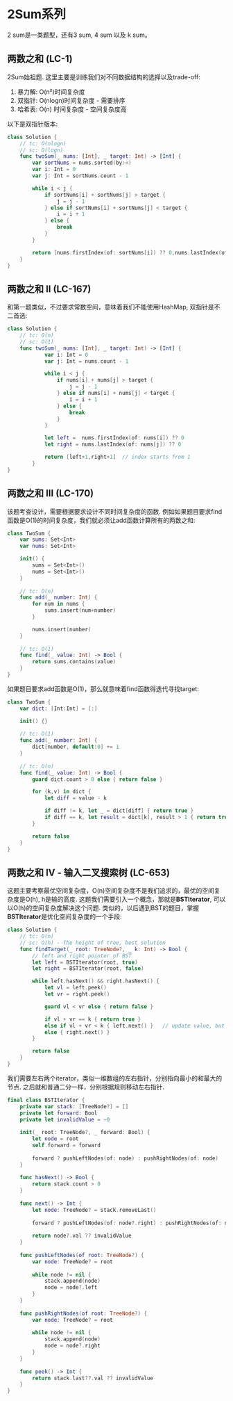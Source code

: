 # 2Sum系列

2 sum是一类题型，还有3 sum, 4 sum 以及 k sum。

## 两数之和 (LC-1)
2Sum始祖题. 这里主要是训练我们对不同数据结构的选择以及trade-off:

1.  暴力解: O(n²)时间复杂度
2. 双指针: O(nlogn)时间复杂度 - 需要排序
3. 哈希表: O(n) 时间复杂度 - 空间复杂度高

以下是双指针版本:

```swift
class Solution {
    // tc: O(nlogn)
    // sc: O(logn)
    func twoSum(_ nums: [Int], _ target: Int) -> [Int] {
        var sortNums = nums.sorted(by:<)
        var i: Int = 0
        var j: Int = sortNums.count - 1

        while i < j {
            if sortNums[i] + sortNums[j] > target {
                j = j - 1
            } else if sortNums[i] + sortNums[j] < target {
                i = i + 1
            } else {
                break
            }
        }

        return [nums.firstIndex(of: sortNums[i]) ?? 0,nums.lastIndex(of: sortNums[j]) ?? 0]
    }
}
```

## 两数之和 II (LC-167)
和第一题类似，不过要求常数空间，意味着我们不能使用HashMap, 双指针是不二首选:

```swift
class Solution {
    // tc: O(n)
    // sc: O(1)
    func twoSum(_ nums: [Int], _ target: Int) -> [Int] {
            var i: Int = 0
            var j: Int = nums.count - 1

            while i < j {
                if nums[i] + nums[j] > target {
                    j = j - 1
                } else if nums[i] + nums[j] < target {
                    i = i + 1
                } else {
                    break
                }
            }

            let left =  nums.firstIndex(of: nums[i]) ?? 0
            let right = nums.lastIndex(of: nums[j]) ?? 0

            return [left+1,right+1]  // index starts from 1
        }
}
```

## 两数之和 III (LC-170)
该题考查设计，需要根据要求设计不同时间复杂度的函数. 例如如果题目要求find函数是O(1)的时间复杂度，我们就必须让add函数计算所有的两数之和:

```swift
class TwoSum {
    var sums: Set<Int>
    var nums: Set<Int>

    init() {
        sums = Set<Int>()
        nums = Set<Int>()
    }
    
    // tc: O(n)
    func add(_ number: Int) {
        for num in nums {
            sums.insert(num+number)
        }

        nums.insert(number)
    }
    
    // tc: O(1)
    func find(_ value: Int) -> Bool {
        return sums.contains(value)
    }
}
```
如果题目要求add函数是O(1)，那么就意味着find函数得迭代寻找target:

```swift
class TwoSum {
    var dict: [Int:Int] = [:]

    init() {}
    
    // tc: O(1)
    func add(_ number: Int) {
        dict[number, default:0] += 1
    }
    
    // tc: O(n)
    func find(_ value: Int) -> Bool {
        guard dict.count > 0 else { return false }

        for (k,v) in dict {
            let diff = value - k

            if diff != k, let _ = dict[diff] { return true }
            if diff == k, let result = dict[k], result > 1 { return true }
        }

        return false
    }
}
```

## 两数之和 IV - 输入二叉搜索树 (LC-653)
这题主要考察最优空间复杂度，O(n)空间复杂度不是我们追求的，最优的空间复杂度是O(h), h是输的高度. 这题我们需要引入一个概念，那就是**BSTIterator**, 可以以O(h)的空间复杂度解决这个问题. 类似的，以后遇到BST的题目，掌握**BSTIterator**是优化空间复杂度的一个手段:

```swift
class Solution {
    // tc: O(n)
    // sc: O(h) - The height of tree, best solution
    func findTarget(_ root: TreeNode?, _ k: Int) -> Bool {
        // left and right pointer of BST
        let left = BSTIterator(root, true)
        let right = BSTIterator(root, false)

        while left.hasNext() && right.hasNext() {
            let vl = left.peek()
            let vr = right.peek()

            guard vl < vr else { return false }

            if vl + vr == k { return true }
            else if vl + vr < k { left.next() }   // update value, but not use it
            else { right.next() }
        }

        return false
    }
}
```
我们需要左右两个iterator，类似一维数组的左右指针，分别指向最小的和最大的节点. 之后就和普通二分一样，分别根据规则移动左右指针.

```swift
final class BSTIterator {
    private var stack: [TreeNode?] = []
    private let forward: Bool
    private let invalidValue = ~0
    
    init(_ root: TreeNode?, _ forward: Bool) {
        let node = root
        self.forward = forward
        
        forward ? pushLeftNodes(of: node) : pushRightNodes(of: node)
    }
    
    func hasNext() -> Bool {
        return stack.count > 0
    }
    
    func next() -> Int {
        let node: TreeNode? = stack.removeLast()
        
        forward ? pushLeftNodes(of: node?.right) : pushRightNodes(of: node?.left)
        
        return node?.val ?? invalidValue
    }
    
    func pushLeftNodes(of root: TreeNode?) {
        var node: TreeNode? = root
        
        while node != nil {
            stack.append(node)
            node = node?.left
        }
    }
    
    func pushRightNodes(of root: TreeNode?) {
        var node: TreeNode? = root
        
        while node != nil {
            stack.append(node)
            node = node?.right
        }
    }
    
    func peek() -> Int {
        return stack.last??.val ?? invalidValue
    }
}
```